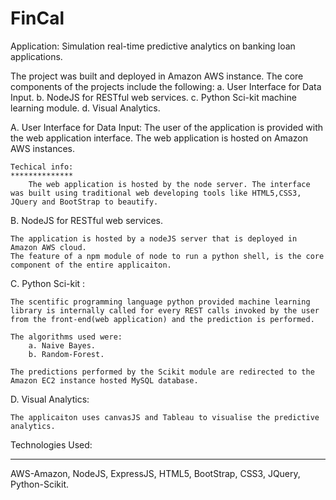 # FinCal

Application: Simulation real-time predictive analytics on banking loan applications.

The project was built and deployed in Amazon AWS instance.
The core components of the projects include the following:
	a. User Interface for Data Input.
	b. NodeJS for RESTful web services.
	c. Python Sci-kit machine learning module.
	d. Visual Analytics.
 
A. User Interface for Data Input:
	The user of the application is provided with the web application interface. The web application is hosted on Amazon AWS instances.

	Techical info:
	**************
		The web application is hosted by the node server. The interface was built using traditional web developing tools like HTML5,CSS3, JQuery and BootStrap to beautify.
		


B. NodeJS for RESTful web services.

	The application is hosted by a nodeJS server that is deployed in Amazon AWS cloud. 
	The feature of a npm module of node to run a python shell, is the core component of the entire applicaiton. 

C. Python Sci-kit :

	The scentific programming language python provided machine learning library is internally called for every REST calls invoked by the user from the front-end(web application) and the prediction is performed.

	The algorithms used were:
		a. Naive Bayes.
		b. Random-Forest. 

	The predictions performed by the Scikit module are redirected to the Amazon EC2 instance hosted MySQL database.

D. Visual Analytics:

	The applicaiton uses canvasJS and Tableau to visualise the predictive analytics. 

	

Technologies Used:
******************
 AWS-Amazon, NodeJS, ExpressJS, HTML5, BootStrap, CSS3, JQuery, Python-Scikit.

